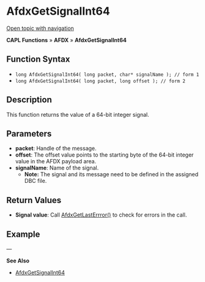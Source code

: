 # AfdxGetSignalInt64

[Open topic with navigation](../../../../../CANoeDEFamily.htm#Topics/CAPLFunctions/ADFX/Functions/CAPLfunctionAfdxGetSignalInt64.md)

**CAPL Functions** » **AFDX** » **AfdxGetSignalInt64**

## Function Syntax

- `long AfdxGetSignalInt64( long packet, char* signalName ); // form 1`
- `long AfdxGetSignalInt64( long packet, long offset ); // form 2`

## Description

This function returns the value of a 64-bit integer signal.

## Parameters

- **packet**: Handle of the message.
- **offset**: The offset value points to the starting byte of the 64-bit integer value in the AFDX payload area.
- **signalName**: Name of the signal.
  - **Note:** The signal and its message need to be defined in the assigned DBC file.

## Return Values

- **Signal value**: Call [AfdxGetLastErrror()](CAPLfunctionAfdxGetLastError.md) to check for errors in the call.

## Example

—

**See Also**

- [AfdxGetSignalInt64](#aanchor22551)
